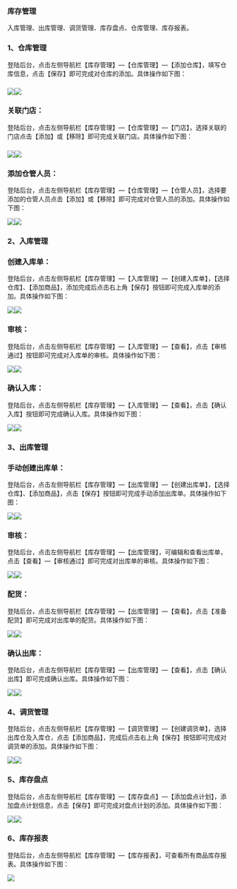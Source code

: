 ### 库存管理

入库管理、出库管理、调货管理、库存盘点、仓库管理、库存报表。

### 1、仓库管理

登陆后台，点击左侧导航栏【库存管理】—【仓库管理】—【添加仓库】，填写仓库信息，点击【保存】即可完成对仓库的添加。具体操作如下图：

### ![](/assets/仓库管理01.jpg)![](/assets/仓库管理02.jpg)

### 关联门店：

登陆后台，点击左侧导航栏【库存管理】—【仓库管理】—【门店】，选择关联的门店点击【添加】或【移除】即可完成关联门店。具体操作如下图：

### ![](/assets/仓库管理03.jpg)![](/assets/仓库管理04.jpg)

### 添加仓管人员：

登陆后台，点击左侧导航栏【库存管理】—【仓库管理】—【仓管人员】，选择要添加的仓管人员点击【添加】或【移除】即可完成对仓管人员的添加。具体操作如下图：

![](/assets/仓库管理05.jpg)![](/assets/仓库管理06.jpg)

### 2、入库管理

### 创建入库单：

登陆后台，点击左侧导航栏【库存管理】—【入库管理】—【创建入库单】，【选择仓库】、【添加商品】，添加完成后点击右上角【保存】按钮即可完成入库单的添加。具体操作如下图：

![](/assets/入库管理01.jpg)![](/assets/入库管理02.jpg)

### 审核：

登陆后台，点击左侧导航栏【库存管理】—【入库管理】—【查看】，点击【审核通过】按钮即可完成对入库单的审核。具体操作如下图：

![](/assets/入库管理03.jpg)![](/assets/入库管理04.jpg)

### 确认入库：

登陆后台，点击左侧导航栏【库存管理】—【入库管理】—【查看】，点击【确认入库】按钮即可完成确认入库。具体操作如下图：

![](/assets/入库管理05.jpg)![](/assets/入库管理06.jpg)

### 3、出库管理

### 手动创建出库单：

登陆后台，点击左侧导航栏【库存管理】—【出库管理】—【创建出库单】，【选择仓库】、【添加商品】，点击【保存】按钮即可完成手动添加出库单。具体操作如下图：

![](/assets/出库管理01.jpg)![](/assets/出库管理02.jpg)

### 审核：

登陆后台，点击左侧导航栏【库存管理】—【出库管理】，可编辑和查看出库单，点击【查看】—【审核通过】即可完成对出库单的审核。具体操作如下图：

![](/assets/出库管理03.jpg)![](/assets/出库管理04.jpg)

### 配货：

登陆后台，点击左侧导航栏【库存管理】—【出库管理】—【查看】，点击【准备配货】即可完成对出库单的配货。具体操作如下图：

![](/assets/出库管理05.jpg)![](/assets/出库管理06.jpg)

### 确认出库：

登陆后台，点击左侧导航栏【库存管理】—【出库管理】—【查看】，点击【确认出库】即可完成确认出库。具体操作如下图：

![](/assets/出库管理07.jpg)![](/assets/出库管理08.jpg)

### 4、调货管理

登陆后台，点击左侧导航栏【库存管理】—【调货管理】—【创建调货单】，选择出库仓及入库仓，点击【添加商品】，完成后点击右上角【保存】按钮即可完成对调货单的添加。具体操作如下图：

![](/assets/调货管理01.jpg)![](/assets/调货管理02.png)

### 5、库存盘点

登陆后台，点击左侧导航栏【库存管理】—【库存盘点】—【添加盘点计划】，添加盘点计划信息，点击【保存】即可完成对盘点计划的添加。具体操作如下图：

![](/assets/库存盘点01.jpg)![](/assets/库存盘点02.jpg)

### 6、库存报表

登陆后台，点击左侧导航栏【库存管理】—【库存报表】，可查看所有商品库存报表。具体操作如下图：

![](/assets/库存报表.jpg)



